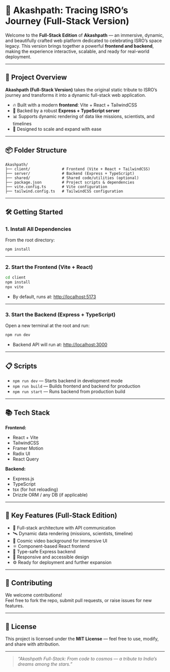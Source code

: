 # 🌌 Akashpath: Tracing ISRO’s Journey (Full-Stack Version)

Welcome to the **Full-Stack Edition** of **Akashpath** — an immersive, dynamic, and beautifully crafted web platform dedicated to celebrating ISRO’s space legacy. This version brings together a powerful **frontend and backend**, making the experience interactive, scalable, and ready for real-world deployment.

---

## 🚀 Project Overview

**Akashpath (Full-Stack Version)** takes the original static tribute to ISRO’s journey and transforms it into a dynamic full-stack web application.

- 🔥 Built with a modern **frontend**: Vite + React + TailwindCSS  
- 🧠 Backed by a robust **Express + TypeScript server**  
- 📊 Supports dynamic rendering of data like missions, scientists, and timelines  
- 🧩 Designed to scale and expand with ease

---

## 📦 Folder Structure

```
Akashpath/
├── client/              # Frontend (Vite + React + TailwindCSS)
├── server/              # Backend (Express + TypeScript)
├── shared/              # Shared code/utilities (optional)
├── package.json         # Project scripts & dependencies
├── vite.config.ts       # Vite configuration
├── tailwind.config.ts   # TailwindCSS configuration
```

---

## 🛠️ Getting Started

### 1. Install All Dependencies

From the root directory:

```sh
npm install
```

---

### 2. Start the Frontend (Vite + React)

```sh
cd client
npm install
npx vite
```

- By default, runs at: [http://localhost:5173](http://localhost:5173)

---

### 3. Start the Backend (Express + TypeScript)

Open a new terminal at the root and run:

```sh
npm run dev
```

- Backend API will run at: [http://localhost:3000](http://localhost:3000)

---

## 📋 Scripts

- `npm run dev` — Starts backend in development mode
- `npm run build` — Builds frontend and backend for production
- `npm run start` — Runs backend from production build

---

## 📚 Tech Stack

**Frontend:**
- React + Vite
- TailwindCSS
- Framer Motion
- Radix UI
- React Query

**Backend:**
- Express.js
- TypeScript
- tsx (for hot reloading)
- Drizzle ORM / any DB (if applicable)

---

## 🌟 Key Features (Full-Stack Edition)

- 🚀 Full-stack architecture with API communication
- 🛰️ Dynamic data rendering (missions, scientists, timeline)
- 🎥 Cosmic video background for immersive UI
- ⚛️ Component-based React frontend
- 🧠 Type-safe Express backend
- 📱 Responsive and accessible design
- ⚙️ Ready for deployment and further expansion

---

## 🤝 Contributing

We welcome contributions!  
Feel free to fork the repo, submit pull requests, or raise issues for new features.

---

## 📝 License

This project is licensed under the **MIT License** — feel free to use, modify, and share with attribution.

---

> *“Akashpath Full-Stack: From code to cosmos — a tribute to India’s dreams among the stars.”*
